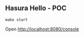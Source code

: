 ## Hasura Hello - POC

```
make start
```

Open [http://localhost:8080/console](http://localhost:8080/console)
